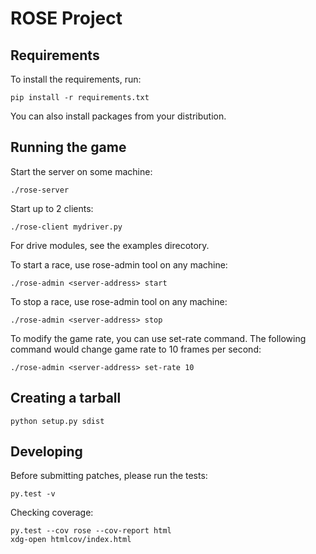# ROSE Project

## Requirements

To install the requirements, run:

    pip install -r requirements.txt

You can also install packages from your distribution.


## Running the game

Start the server on some machine:

    ./rose-server

Start up to 2 clients:

    ./rose-client mydriver.py

For drive modules, see the examples direcotory.

To start a race, use rose-admin tool on any machine:

    ./rose-admin <server-address> start

To stop a race, use rose-admin tool on any machine:

    ./rose-admin <server-address> stop

To modify the game rate, you can use set-rate command. The following command
would change game rate to 10 frames per second:

    ./rose-admin <server-address> set-rate 10


## Creating a tarball

    python setup.py sdist


## Developing

Before submitting patches, please run the tests:

    py.test -v

Checking coverage:

    py.test --cov rose --cov-report html
    xdg-open htmlcov/index.html
